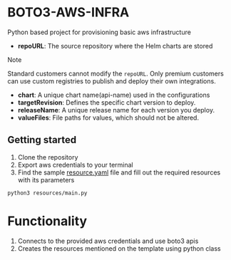 # BOTO3-AWS-INFRA

Python based project for provisioning basic aws infrastructure

- **repoURL**: The source repository where the Helm charts are stored
> [!NOTE]
> Standard customers cannot modify the `repoURL`. Only premium customers can use custom registries to publish and deploy their own integrations.  
- **chart**: A unique chart name(api-name) used in the configurations
- **targetRevision**: Defines the specific chart version to deploy.
- **releaseName**: A unique release name for each version you deploy.
- **valueFiles**: File paths for values, which should not be altered.

## Getting started
1. Clone the repository
2. Export aws credentials to your terminal
3. Find the sample [resource.yaml](resource.yaml) file and fill out the required resources with its parameters

```
python3 resources/main.py
```

# Functionality
1. Connects to the provided aws credentials and use boto3 apis
2.  Creates the resources mentioned on the template using python class
